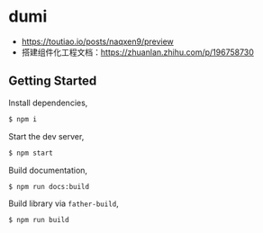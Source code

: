 # dumi
- https://toutiao.io/posts/naqxen9/preview
- 搭建组件化工程文档：https://zhuanlan.zhihu.com/p/196758730
## Getting Started

Install dependencies,

```bash
$ npm i
```

Start the dev server,

```bash
$ npm start
```

Build documentation,

```bash
$ npm run docs:build
```

Build library via `father-build`,

```bash
$ npm run build
```
